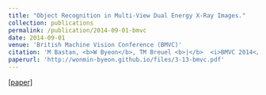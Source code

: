 ```yaml
---
title: "Object Recognition in Multi-View Dual Energy X-Ray Images."
collection: publications
permalink: /publication/2014-09-01-bmvc
date: 2014-09-01
venue: 'British Machine Vision Conference (BMVC)'
citation: 'M Bastan, <b>W Byeon</b>, TM Breuel <b>|</b>  <i>BMVC 2014</i>'
paperurl: 'http://wonmin-byeon.github.io/files/3-13-bmvc.pdf'
---
```

[[paper]](http://wonmin-byeon.github.io/files/3-13-bmvc.pdf)
